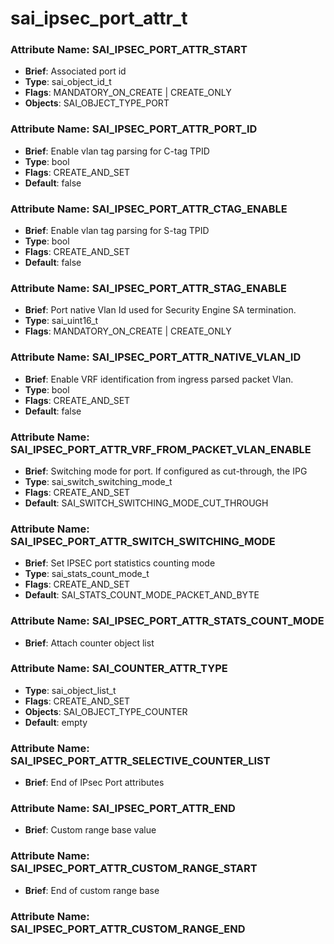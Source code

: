 # **sai_ipsec_port_attr_t**
### Attribute Name: **SAI_IPSEC_PORT_ATTR_START**
- **Brief**: Associated port id
- **Type**: sai_object_id_t
- **Flags**: MANDATORY_ON_CREATE | CREATE_ONLY
- **Objects**: SAI_OBJECT_TYPE_PORT

### Attribute Name: **SAI_IPSEC_PORT_ATTR_PORT_ID**
- **Brief**: Enable vlan tag parsing for C-tag TPID
- **Type**: bool
- **Flags**: CREATE_AND_SET
- **Default**: false

### Attribute Name: **SAI_IPSEC_PORT_ATTR_CTAG_ENABLE**
- **Brief**: Enable vlan tag parsing for S-tag TPID
- **Type**: bool
- **Flags**: CREATE_AND_SET
- **Default**: false

### Attribute Name: **SAI_IPSEC_PORT_ATTR_STAG_ENABLE**
- **Brief**: Port native Vlan Id used for Security Engine SA termination.
- **Type**: sai_uint16_t
- **Flags**: MANDATORY_ON_CREATE | CREATE_ONLY

### Attribute Name: **SAI_IPSEC_PORT_ATTR_NATIVE_VLAN_ID**
- **Brief**: Enable VRF identification from ingress parsed packet Vlan.
- **Type**: bool
- **Flags**: CREATE_AND_SET
- **Default**: false

### Attribute Name: **SAI_IPSEC_PORT_ATTR_VRF_FROM_PACKET_VLAN_ENABLE**
- **Brief**: Switching mode for port. If configured as cut-through, the IPG
- **Type**: sai_switch_switching_mode_t
- **Flags**: CREATE_AND_SET
- **Default**: SAI_SWITCH_SWITCHING_MODE_CUT_THROUGH

### Attribute Name: **SAI_IPSEC_PORT_ATTR_SWITCH_SWITCHING_MODE**
- **Brief**: Set IPSEC port statistics counting mode
- **Type**: sai_stats_count_mode_t
- **Flags**: CREATE_AND_SET
- **Default**: SAI_STATS_COUNT_MODE_PACKET_AND_BYTE

### Attribute Name: **SAI_IPSEC_PORT_ATTR_STATS_COUNT_MODE**
- **Brief**: Attach counter object list

### Attribute Name: **SAI_COUNTER_ATTR_TYPE**
- **Type**: sai_object_list_t
- **Flags**: CREATE_AND_SET
- **Objects**: SAI_OBJECT_TYPE_COUNTER
- **Default**: empty

### Attribute Name: **SAI_IPSEC_PORT_ATTR_SELECTIVE_COUNTER_LIST**
- **Brief**: End of IPsec Port attributes

### Attribute Name: **SAI_IPSEC_PORT_ATTR_END**
- **Brief**: Custom range base value

### Attribute Name: **SAI_IPSEC_PORT_ATTR_CUSTOM_RANGE_START**
- **Brief**: End of custom range base

### Attribute Name: **SAI_IPSEC_PORT_ATTR_CUSTOM_RANGE_END**



